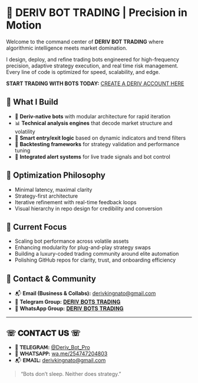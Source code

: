 

# 🤖 DERIV BOT TRADING | Precision in Motion

Welcome to the command center of **DERIV BOT TRADING** where algorithmic intelligence meets market domination.

I design, deploy, and refine trading bots engineered for high-frequency precision, adaptive strategy execution, and real time risk management. Every line of code is optimized for speed, scalability, and edge.

 **START TRADING WITH BOTS TODAY:** [CREATE A DERIV ACCOUNT HERE](https://track.deriv.com/_tyV1h4aN9QKFfUyb_9NCN2Nd7ZgqdRLk/1/)  

## 🧠 What I Build

- 🧮 **Deriv-native bots** with modular architecture for rapid iteration  
- 📊 **Technical analysis engines** that decode market structure and volatility  
- 🧠 **Smart entry/exit logic** based on dynamic indicators and trend filters  
- 🔁 **Backtesting frameworks** for strategy validation and performance tuning  
- 🧲 **Integrated alert systems** for live trade signals and bot control  

## 🧪 Optimization Philosophy

- Minimal latency, maximal clarity  
- Strategy-first architecture  
- Iterative refinement with real-time feedback loops  
- Visual hierarchy in repo design for credibility and conversion  

## 🚀 Current Focus

- Scaling bot performance across volatile assets  
- Enhancing modularity for plug-and-play strategy swaps  
- Building a luxury-coded trading community around elite automation  
- Polishing GitHub repos for clarity, trust, and onboarding efficiency  

## 📡 Contact & Community

- 📬 **Email (Business & Collabs):** derivkingnato@gmail.com  
- 💬 **Telegram Group:** [𝐃𝐄𝐑𝐈𝐕 𝐁𝐎𝐓𝐒 𝐓𝐑𝐀𝐃𝐈𝐍𝐆](https://t.me/Deriv_Bots_Trading)  
- 📱 **WhatsApp Group:** [𝐃𝐄𝐑𝐈𝐕 𝐁𝐎𝐓𝐒 𝐓𝐑𝐀𝐃𝐈𝐍𝐆](https://chat.whatsapp.com/Fgh6GRJbmWV3MdCnnsFr38)  

---

## ☏︎ 𝐂𝐎𝐍𝐓𝐀𝐂𝐓 𝐔𝐒 ☏︎

- 🧠 **𝖳𝖤𝖫𝖤𝖦𝖱𝖠𝖬:** [@Deriv_Bot_Pro](https://t.me/Deriv_Bot_Pro)  
- 📱 **𝖶𝖧𝖠𝖳𝖲𝖠𝖯𝖯:** [wa.me/254747204803](https://wa.me/254747204803)  
- 📬 **𝖤𝖬𝖠𝖨𝖫:** derivkingnato@gmail.com

> “Bots don’t sleep. Neither does strategy.”
